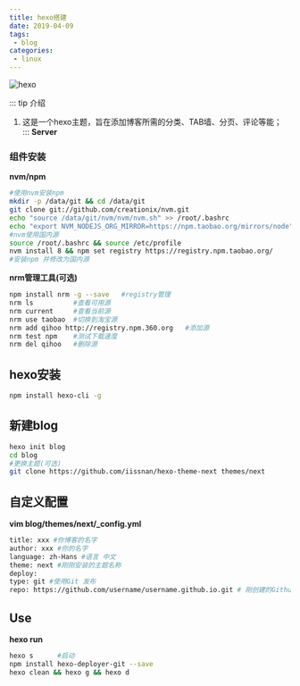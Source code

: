 ```yaml
---
title: hexo搭建
date: 2019-04-09
tags:
 - blog
categories:
 - linux
---
```


![hexo](https://img.shields.io/badge/hexo-4.0.1-green)

::: tip 介绍
1. 这是一个hexo主题，旨在添加博客所需的分类、TAB墙、分页、评论等能；<br>
:::
**Server**
### 组件安装
**nvm/npm**

```bash
#使用nvm安装npm
mkdir -p /data/git && cd /data/git
git clone git://github.com/creationix/nvm.git
echo "source /data/git/nvm/nvm/nvm.sh" >> /root/.bashrc
echo "export NVM_NODEJS_ORG_MIRROR=https://npm.taobao.org/mirrors/node" >> /etc/profile
#nvm使用国内源
source /root/.bashrc && source /etc/profile
nvm install 8 && npm set registry https://registry.npm.taobao.org/
#安装npm 并修改为国内源
```

**nrm管理工具(可选)**
```bash
npm install nrm -g --save	#registry管理
nrm ls			#查看可用源	
nrm current		#查看当前源
nrm use taobao	#切换到淘宝源
nrm add	qihoo http://registry.npm.360.org	#添加源
nrm test npm	#测试下载速度
nrm del qihoo	#删除源

```
## hexo安装
```bash
npm install hexo-cli -g
```
## 新建blog
```bash
hexo init blog
cd blog
#更换主题(可选)
git clone https://github.com/iissnan/hexo-theme-next themes/next
```
## 自定义配置
**vim blog/themes/next/_config.yml**
```bash
title: xxx #你博客的名字
author: xxx #你的名字
language: zh-Hans #语言 中文
theme: next #刚刚安装的主题名称
deploy:
type: git #使用Git 发布
repo: https://github.com/username/username.github.io.git # 刚创建的Github仓库
```
## Use
**hexo run**
```bash
hexo s		#启动
npm install hexo-deployer-git --save
hexo clean && hexo g && hexo d
```
